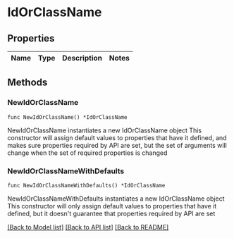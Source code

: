 # IdOrClassName

## Properties

Name | Type | Description | Notes
------------ | ------------- | ------------- | -------------

## Methods

### NewIdOrClassName

`func NewIdOrClassName() *IdOrClassName`

NewIdOrClassName instantiates a new IdOrClassName object
This constructor will assign default values to properties that have it defined,
and makes sure properties required by API are set, but the set of arguments
will change when the set of required properties is changed

### NewIdOrClassNameWithDefaults

`func NewIdOrClassNameWithDefaults() *IdOrClassName`

NewIdOrClassNameWithDefaults instantiates a new IdOrClassName object
This constructor will only assign default values to properties that have it defined,
but it doesn't guarantee that properties required by API are set


[[Back to Model list]](../README.md#documentation-for-models) [[Back to API list]](../README.md#documentation-for-api-endpoints) [[Back to README]](../README.md)



